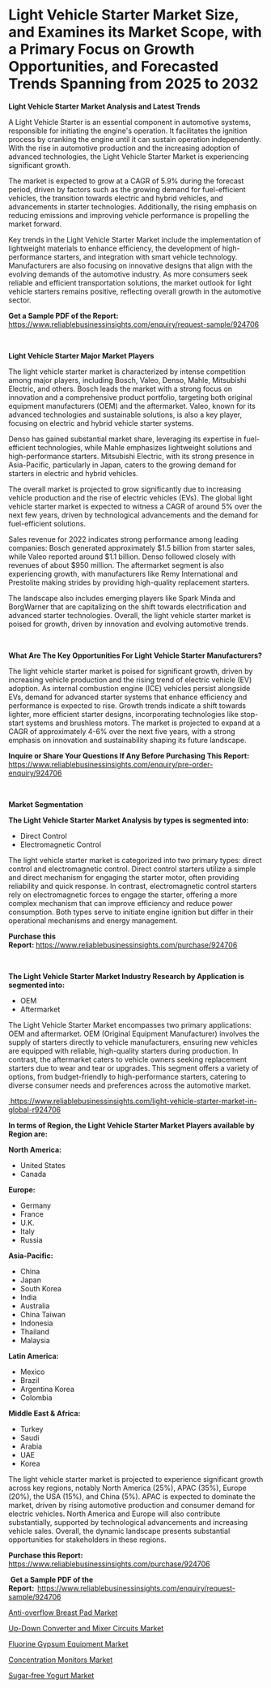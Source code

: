 <p><h1>Light Vehicle Starter Market Size, and Examines its Market Scope, with a Primary Focus on Growth Opportunities, and Forecasted Trends Spanning from 2025 to 2032</h1></p><p><strong>Light Vehicle Starter Market Analysis and Latest Trends</strong></p>
<p><p>A Light Vehicle Starter is an essential component in automotive systems, responsible for initiating the engine's operation. It facilitates the ignition process by cranking the engine until it can sustain operation independently. With the rise in automotive production and the increasing adoption of advanced technologies, the Light Vehicle Starter Market is experiencing significant growth.</p><p>The market is expected to grow at a CAGR of 5.9% during the forecast period, driven by factors such as the growing demand for fuel-efficient vehicles, the transition towards electric and hybrid vehicles, and advancements in starter technologies. Additionally, the rising emphasis on reducing emissions and improving vehicle performance is propelling the market forward.</p><p>Key trends in the Light Vehicle Starter Market include the implementation of lightweight materials to enhance efficiency, the development of high-performance starters, and integration with smart vehicle technology. Manufacturers are also focusing on innovative designs that align with the evolving demands of the automotive industry. As more consumers seek reliable and efficient transportation solutions, the market outlook for light vehicle starters remains positive, reflecting overall growth in the automotive sector.</p></p>
<p><strong>Get a Sample PDF of the Report:&nbsp;</strong> <a href="https://www.reliablebusinessinsights.com/enquiry/request-sample/924706?utm_campaign=1091&utm_medium=2&utm_source=Github&utm_content=ia&utm_term=24032025&utm_id=light-vehicle-starter">https://www.reliablebusinessinsights.com/enquiry/request-sample/924706</a></p>
<p>&nbsp;</p>
<p><strong>Light Vehicle Starter Major Market Players</strong></p>
<p><p>The light vehicle starter market is characterized by intense competition among major players, including Bosch, Valeo, Denso, Mahle, Mitsubishi Electric, and others. Bosch leads the market with a strong focus on innovation and a comprehensive product portfolio, targeting both original equipment manufacturers (OEM) and the aftermarket. Valeo, known for its advanced technologies and sustainable solutions, is also a key player, focusing on electric and hybrid vehicle starter systems.</p><p>Denso has gained substantial market share, leveraging its expertise in fuel-efficient technologies, while Mahle emphasizes lightweight solutions and high-performance starters. Mitsubishi Electric, with its strong presence in Asia-Pacific, particularly in Japan, caters to the growing demand for starters in electric and hybrid vehicles.</p><p>The overall market is projected to grow significantly due to increasing vehicle production and the rise of electric vehicles (EVs). The global light vehicle starter market is expected to witness a CAGR of around 5% over the next few years, driven by technological advancements and the demand for fuel-efficient solutions.</p><p>Sales revenue for 2022 indicates strong performance among leading companies: Bosch generated approximately $1.5 billion from starter sales, while Valeo reported around $1.1 billion. Denso followed closely with revenues of about $950 million. The aftermarket segment is also experiencing growth, with manufacturers like Remy International and Prestolite making strides by providing high-quality replacement starters.</p><p>The landscape also includes emerging players like Spark Minda and BorgWarner that are capitalizing on the shift towards electrification and advanced starter technologies. Overall, the light vehicle starter market is poised for growth, driven by innovation and evolving automotive trends.</p></p>
<p>&nbsp;</p>
<p><strong>What Are The Key Opportunities For Light Vehicle Starter Manufacturers?</strong></p>
<p><p>The light vehicle starter market is poised for significant growth, driven by increasing vehicle production and the rising trend of electric vehicle (EV) adoption. As internal combustion engine (ICE) vehicles persist alongside EVs, demand for advanced starter systems that enhance efficiency and performance is expected to rise. Growth trends indicate a shift towards lighter, more efficient starter designs, incorporating technologies like stop-start systems and brushless motors. The market is projected to expand at a CAGR of approximately 4-6% over the next five years, with a strong emphasis on innovation and sustainability shaping its future landscape.</p></p>
<p><strong>Inquire or Share Your Questions If Any Before Purchasing This Report:</strong> <a href="https://www.reliablebusinessinsights.com/enquiry/pre-order-enquiry/924706?utm_campaign=1091&utm_medium=2&utm_source=Github&utm_content=ia&utm_term=24032025&utm_id=light-vehicle-starter">https://www.reliablebusinessinsights.com/enquiry/pre-order-enquiry/924706</a></p>
<p>&nbsp;</p>
<p><strong>Market Segmentation</strong></p>
<p><strong>The Light Vehicle Starter Market Analysis by types is segmented into:</strong></p>
<p><ul><li>Direct Control</li><li>Electromagnetic Control</li></ul></p>
<p><p>The light vehicle starter market is categorized into two primary types: direct control and electromagnetic control. Direct control starters utilize a simple and direct mechanism for engaging the starter motor, often providing reliability and quick response. In contrast, electromagnetic control starters rely on electromagnetic forces to engage the starter, offering a more complex mechanism that can improve efficiency and reduce power consumption. Both types serve to initiate engine ignition but differ in their operational mechanisms and energy management.</p></p>
<p><strong>Purchase this Report:&nbsp;</strong><a href="https://www.reliablebusinessinsights.com/purchase/924706?utm_campaign=1091&utm_medium=2&utm_source=Github&utm_content=ia&utm_term=24032025&utm_id=light-vehicle-starter">https://www.reliablebusinessinsights.com/purchase/924706</a></p>
<p>&nbsp;</p>
<p><strong>The Light Vehicle Starter Market Industry Research by Application is segmented into:</strong></p>
<p><ul><li>OEM</li><li>Aftermarket</li></ul></p>
<p><p>The Light Vehicle Starter Market encompasses two primary applications: OEM and aftermarket. OEM (Original Equipment Manufacturer) involves the supply of starters directly to vehicle manufacturers, ensuring new vehicles are equipped with reliable, high-quality starters during production. In contrast, the aftermarket caters to vehicle owners seeking replacement starters due to wear and tear or upgrades. This segment offers a variety of options, from budget-friendly to high-performance starters, catering to diverse consumer needs and preferences across the automotive market.</p></p>
<p><a href="https://www.reliablebusinessinsights.com/light-vehicle-starter-market-in-global-r924706?utm_campaign=1091&utm_medium=2&utm_source=Github&utm_content=ia&utm_term=24032025&utm_id=light-vehicle-starter">&nbsp;https://www.reliablebusinessinsights.com/light-vehicle-starter-market-in-global-r924706</a></p>
<p><strong>In terms of Region, the Light Vehicle Starter Market Players available by Region are:</strong></p>
<p>
    <p> <strong> North America: </strong>
        <ul>
            <li>United States</li>
            <li>Canada</li>
        </ul>
        </p> 
    <p> <strong> Europe: </strong>
        <ul>
            <li>Germany</li>
            <li>France</li>
            <li>U.K.</li>
            <li>Italy</li>
            <li>Russia</li>
        </ul>
        </p> 
    <p> <strong> Asia-Pacific: </strong>
        <ul>
            <li>China</li>
            <li>Japan</li>
            <li>South Korea</li>
            <li>India</li>
            <li>Australia</li>
            <li>China Taiwan</li>
            <li>Indonesia</li>
            <li>Thailand</li>
            <li>Malaysia</li>
        </ul>
        </p> 
    <p> <strong> Latin America: </strong>
        <ul>
            <li>Mexico</li>
            <li>Brazil</li>
            <li>Argentina Korea</li>
            <li>Colombia</li>
        </ul>
        </p> 
    <p> <strong> Middle East & Africa: </strong>
        <ul>
            <li>Turkey</li>
            <li>Saudi</li>
            <li>Arabia</li>
            <li>UAE</li>
            <li>Korea</li>
        </ul>
    </p>
    </p>
<p><p>The light vehicle starter market is projected to experience significant growth across key regions, notably North America (25%), APAC (35%), Europe (20%), the USA (15%), and China (5%). APAC is expected to dominate the market, driven by rising automotive production and consumer demand for electric vehicles. North America and Europe will also contribute substantially, supported by technological advancements and increasing vehicle sales. Overall, the dynamic landscape presents substantial opportunities for stakeholders in these regions.</p></p>
<p><strong>Purchase this Report: </strong><a href="https://www.reliablebusinessinsights.com/purchase/924706?utm_campaign=1091&utm_medium=2&utm_source=Github&utm_content=ia&utm_term=24032025&utm_id=light-vehicle-starter">https://www.reliablebusinessinsights.com/purchase/924706</a></p>
<p>&nbsp;<strong>Get a Sample PDF of the Report:&nbsp;&nbsp;</strong><a href="https://www.reliablebusinessinsights.com/enquiry/request-sample/924706?utm_campaign=1091&utm_medium=2&utm_source=Github&utm_content=ia&utm_term=24032025&utm_id=light-vehicle-starter">https://www.reliablebusinessinsights.com/enquiry/request-sample/924706</a></p>
<p><strong></strong></p>
<p><p><a href="https://github.com/altafvaraswj/Market-Research-Report-List-1/blob/main/anti-overflow-breast-pad-market.md?utm_campaign=1091&utm_medium=2&utm_source=Github&utm_content=ia&utm_term=24032025&utm_id=light-vehicle-starter">Anti-overflow Breast Pad Market</a></p><p><a href="https://github.com/hurstsaqibyl/Market-Research-Report-List-1/blob/main/up-down-converter-and-mixer-circuits-market.md?utm_campaign=1091&utm_medium=2&utm_source=Github&utm_content=ia&utm_term=24032025&utm_id=light-vehicle-starter">Up-Down Converter and Mixer Circuits Market</a></p><p><a href="https://github.com/sgroitrieu7f/Market-Research-Report-List-1/blob/main/fluorine-gypsum-equipment-market.md?utm_campaign=1091&utm_medium=2&utm_source=Github&utm_content=ia&utm_term=24032025&utm_id=light-vehicle-starter">Fluorine Gypsum Equipment Market</a></p><p><a href="https://github.com/roehrtizonov/Market-Research-Report-List-1/blob/main/concentration-monitors-market.md?utm_campaign=1091&utm_medium=2&utm_source=Github&utm_content=ia&utm_term=24032025&utm_id=light-vehicle-starter">Concentration Monitors Market</a></p><p><a href="https://github.com/paullsiskec4/Market-Research-Report-List-1/blob/main/sugar-free-yogurt-market.md?utm_campaign=1091&utm_medium=2&utm_source=Github&utm_content=ia&utm_term=24032025&utm_id=light-vehicle-starter">Sugar-free Yogurt Market</a></p></p>